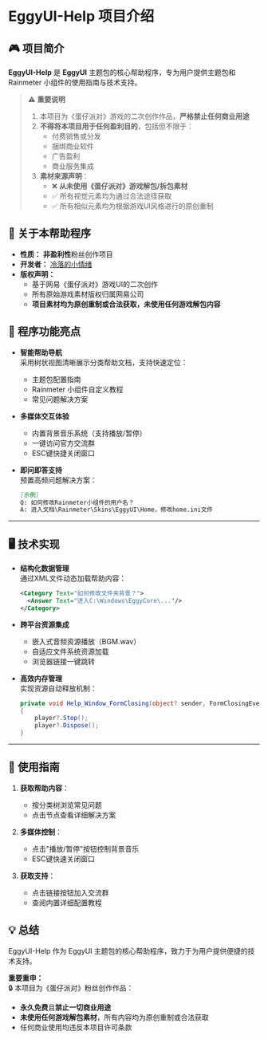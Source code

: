 ﻿# EggyUI-Help 项目介绍

## 🎮 项目简介  
**EggyUI-Help** 是 **EggyUI** 主题包的核心帮助程序，专为用户提供主题包和 Rainmeter 小组件的使用指南与技术支持。

> ⚠️ **重要说明**  
> 1. 本项目为《蛋仔派对》游戏的二次创作作品，**严格禁止任何商业用途**  
> 2. **不得将本项目用于任何盈利目的**，包括但不限于：
>    - 付费销售或分发
>    - 捆绑商业软件
>    - 广告盈利
>    - 商业服务集成
> 3. **素材来源声明**：
>    - ❌ **从未使用《蛋仔派对》游戏解包/拆包素材**
>    - ✅ 所有视觉元素均为通过合法途径获取
>    - ✅ 所有相似元素均为根据游戏UI风格进行的原创重制

## 🌟 关于本帮助程序
*   **性质：** **非盈利性**粉丝创作项目
*   **开发者：** [冷落的小情绪](https://space.bilibili.com/3546772339165612) 
*   **版权声明：** 
    - 基于网易《蛋仔派对》游戏UI的二次创作
    - 所有原始游戏素材版权归属网易公司
    - **项目素材均为原创重制或合法获取，未使用任何游戏解包内容**

## 🌟 程序功能亮点
* **智能帮助导航**  
  采用树状视图清晰展示分类帮助文档，支持快速定位：
  - 主题包配置指南
  - Rainmeter 小组件自定义教程
  - 常见问题解决方案

* **多媒体交互体验**  
  - 内置背景音乐系统（支持播放/暂停）
  - 一键访问官方交流群
  - ESC键快捷关闭窗口

* **即问即答支持**  
  预置高频问题解决方案：
  ```markdown
  [示例]
  Q: 如何修改Rainmeter小组件的用户名？
  A: 进入文档\Rainmeter\Skins\EggyUI\Home，修改home.ini文件
  ```

---

## 🖥️ 技术实现
* **结构化数据管理**  
  通过XML文件动态加载帮助内容：
  ```xml
  <Category Text="如何修改文件夹背景？">
    <Answer Text="进入C:\Windows\EggyCore\..."/>
  </Category>
  ```

* **跨平台资源集成**  
  - 嵌入式音频资源播放（BGM.wav）
  - 自适应文件系统资源加载
  - 浏览器链接一键跳转

* **高效内存管理**  
  实现资源自动释放机制：
  ```csharp
  private void Help_Window_FormClosing(object? sender, FormClosingEventArgs e)
  {
      player?.Stop();
      player?.Dispose();
  }
  ```

---

## 📖 使用指南
1. **获取帮助内容**：
   - 按分类树浏览常见问题
   - 点击节点查看详细解决方案

2. **多媒体控制**：
   - 点击"播放/暂停"按钮控制背景音乐
   - ESC键快速关闭窗口

3. **获取支持**：
   - 点击链接按钮加入交流群
   - 查阅内置详细配置教程

## 💡 总结
EggyUI-Help 作为 EggyUI 主题包的核心帮助程序，致力于为用户提供便捷的技术支持。

**重要重申：**  
🔒 本项目为《蛋仔派对》粉丝创作作品：
- **永久免费**且**禁止一切商业用途**
- **未使用任何游戏解包素材**，所有内容均为原创重制或合法获取
- 任何商业使用均违反本项目许可条款

